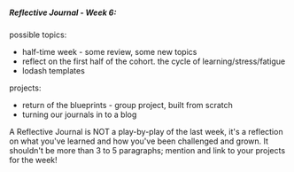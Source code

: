 ##### Reflective Journal - Week 6:

possible topics:
- half-time week - some review, some new topics
- reflect on the first half of the cohort. the cycle of learning/stress/fatigue
- lodash templates

projects:
- return of the blueprints - group project, built from scratch
- turning our journals in to a blog

A Reflective Journal is NOT a play-by-play of the last week, it's a reflection on what you've learned and how you've been challenged and grown. It shouldn't be more than 3 to 5 paragraphs; mention and link to your projects for the week!

